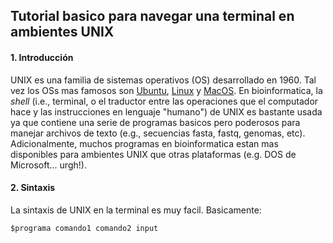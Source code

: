 ## Tutorial basico para navegar una terminal en ambientes UNIX

#### 1. Introducción
UNIX es una familia de sistemas operativos (OS) desarrollado en 1960. Tal vez los OSs mas famosos son [Ubuntu](https://ubuntu.com/), [Linux](https://www.linux.org/) y [MacOS](https://www.apple.com/uk/macos/ventura/). En bioinformatica, la _shell_ (i.e., terminal, o el traductor entre las operaciones que el computador hace y las instrucciones en lenguaje "humano") de UNIX es bastante usada ya que contiene una serie de programas basicos pero poderosos para manejar archivos de texto (e.g., secuencias fasta, fastq, genomas, etc). Adicionalmente, muchos programas en bioinformatica estan mas disponibles para ambientes UNIX que otras plataformas (e.g. DOS de Microsoft... urgh!). 

#### 2. Sintaxis
La sintaxis de UNIX en la terminal es muy facil. Basicamente:

`$programa comando1 comando2 input`


